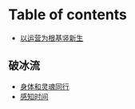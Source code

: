 # Table of contents

* [以运营为根基竖新生](README.md)

## 破冰流

* [身体和灵魂同行](po-bing-liu/01.md)
* [感知时间](po-bing-liu/02.md)

